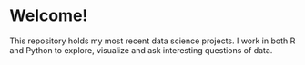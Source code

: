 # Welcome!
This repository holds my most recent data science projects. I work in both R and Python to explore, visualize and ask interesting questions of data.  
